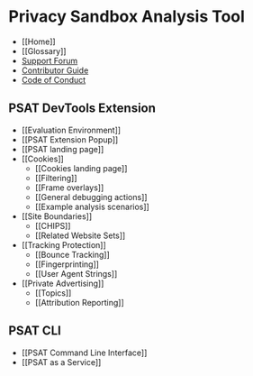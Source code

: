 # Privacy Sandbox Analysis Tool

- [[Home]]
- [[Glossary]]
- [Support Forum](https://github.com/GoogleChromeLabs/ps-analysis-tool/discussions/categories/support-forum)
- [Contributor Guide](https://github.com/GoogleChromeLabs/ps-analysis-tool/blob/master/docs/CONTRIBUTING.md)
- [Code of Conduct](https://github.com/GoogleChromeLabs/ps-analysis-tool/blob/master/docs/code-of-conduct.md)

## PSAT DevTools Extension

- [[Evaluation Environment]]
- [[PSAT Extension Popup]]
- [[PSAT landing page]]
- [[Cookies]]
  - [[Cookies landing page]]
  - [[Filtering]]
  - [[Frame overlays]]
  - [[General debugging actions]]
  - [[Example analysis scenarios]]
- [[Site Boundaries]]
  - [[CHIPS]]
  - [[Related Website Sets]]
- [[Tracking Protection]]
  - [[Bounce Tracking]]
  - [[Fingerprinting]]
  - [[User Agent Strings]]
- [[Private Advertising]]
  - [[Topics]]
  - [[Attribution Reporting]]

## PSAT CLI

- [[PSAT Command Line Interface]]
- [[PSAT as a Service]]
